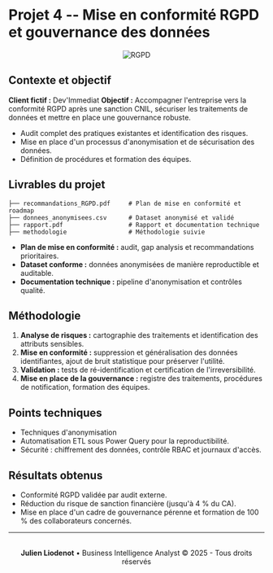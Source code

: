 # Projet 4 -- Mise en conformité RGPD et gouvernance des données

<div align="center">
<img src="https://images.unsplash.com/photo-1589829545856-d10d557cf95f?w=800&h=300&fit=crop" alt="RGPD" />
</div>

## Contexte et objectif

**Client fictif :** Dev'Immediat
**Objectif :** Accompagner l'entreprise vers la conformité RGPD après
une sanction CNIL, sécuriser les traitements de données et mettre en
place une gouvernance robuste.
- Audit complet des pratiques existantes et identification des risques.
- Mise en place d'un processus d'anonymisation et de sécurisation des
données.
- Définition de procédures et formation des équipes.

## Livrables du projet


    ├── recommandations_RGPD.pdf     # Plan de mise en conformité et roadmap
    ├── donnees_anonymisees.csv      # Dataset anonymisé et validé
    ├── rapport.pdf                  # Rapport et documentation technique
    ├── methodologie                 # Méthodologie suivie


-   **Plan de mise en conformité :** audit, gap analysis et
    recommandations prioritaires.
-   **Dataset conforme :** données anonymisées de manière reproductible
    et auditable.
-   **Documentation technique :** pipeline d'anonymisation et contrôles
    qualité.

## Méthodologie

1.  **Analyse de risques :** cartographie des traitements et
    identification des attributs sensibles.
2.  **Mise en conformité :** suppression et généralisation des données
    identifiantes, ajout de bruit statistique pour préserver l'utilité.
3.  **Validation :** tests de ré-identification et certification de
    l'irreversibilité.
4.  **Mise en place de la gouvernance :** registre des traitements,
    procédures de notification, formation des équipes.

## Points techniques

-   Techniques d'anonymisation 
-   Automatisation ETL sous Power Query pour la reproductibilité.
-   Sécurité : chiffrement des données, contrôle RBAC et journaux
    d'accès.

## Résultats obtenus

-   Conformité RGPD validée par audit externe.
-   Réduction du risque de sanction financière (jusqu'à 4 % du CA).
-   Mise en place d'un cadre de gouvernance pérenne et formation de 100
    % des collaborateurs concernés.

---
<div align="center">
  <br/>
  <strong>Julien Liodenot</strong> • Business Intelligence Analyst
  © 2025 - Tous droits réservés
</div>
